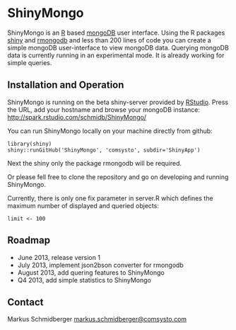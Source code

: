 ShinyMongo
========================================================

ShinyMongo is an [R](http://www.r-project.org) based [mongoDB](http://www.mongodb.org) user interface. Using the R packages [shiny](http://www.rstudio.org/shiny/) and [rmongodb](http://cran.r-project.org/package=rmongodb) and less than 200 lines of code you can create a simple mongoDB user-interface to view mongoDB data. Querying mongoDB data is currently running in an experimental mode. It is already working for simple queries.


Installation and Operation
------------------------------------
ShinyMongo is running on the beta shiny-server provided by [RStudio](http://www.rstudio.com/). Press the URL, add your hostname and browse your mongoDB instance: http://spark.rstudio.com/schmidb/ShinyMongo/


You can run ShinyMongo locally on your machine directly from github:
```
library(shiny)
shiny::runGitHub('ShinyMongo', 'comsysto', subdir='ShinyApp')
```
Next the shiny only the package rmongodb will be required.

Or please fell free to clone the repository and go on developing and running ShinyMongo.

Currently, there is only one fix parameter in server.R which defines the maximum number of displayed and queried objects:
```
limit <- 100
```

Roadmap
------------------------------------
* June 2013, release version 1
* July 2013, implement json2bson converter for rmongodb
* August 2013, add quering features to ShinyMongo
* Q4 2013, add simple statistics to ShinyMongo

Contact
------------------------------------
Markus Schmidberger
markus.schmidberger@comsysto.com
